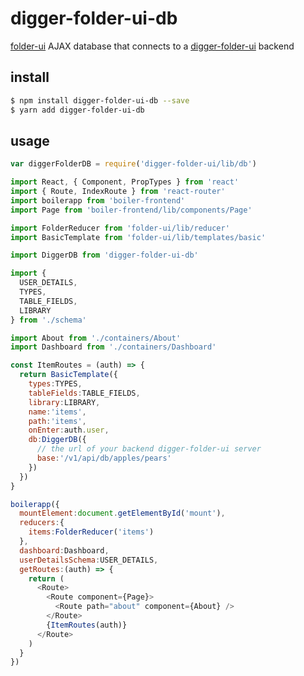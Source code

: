 # digger-folder-ui-db


[folder-ui](https://github.com/binocarlos/folder-ui) AJAX database that connects to a [digger-folder-ui](https://github.com/binocarlos/digger-folder-ui) backend

## install

```bash
$ npm install digger-folder-ui-db --save
$ yarn add digger-folder-ui-db
```

## usage


```javascript
var diggerFolderDB = require('digger-folder-ui/lib/db')

import React, { Component, PropTypes } from 'react'
import { Route, IndexRoute } from 'react-router'
import boilerapp from 'boiler-frontend'
import Page from 'boiler-frontend/lib/components/Page'

import FolderReducer from 'folder-ui/lib/reducer'
import BasicTemplate from 'folder-ui/lib/templates/basic'

import DiggerDB from 'digger-folder-ui-db'

import {
  USER_DETAILS,
  TYPES,
  TABLE_FIELDS,
  LIBRARY
} from './schema'

import About from './containers/About'
import Dashboard from './containers/Dashboard'

const ItemRoutes = (auth) => {
  return BasicTemplate({
    types:TYPES,
    tableFields:TABLE_FIELDS,
    library:LIBRARY,
    name:'items',
    path:'items',
    onEnter:auth.user,
    db:DiggerDB({
      // the url of your backend digger-folder-ui server
      base:'/v1/api/db/apples/pears'
    })
  })
}

boilerapp({
  mountElement:document.getElementById('mount'),
  reducers:{
    items:FolderReducer('items')
  },
  dashboard:Dashboard,
  userDetailsSchema:USER_DETAILS,
  getRoutes:(auth) => {
    return (
      <Route>
        <Route component={Page}>
          <Route path="about" component={About} />
        </Route>
        {ItemRoutes(auth)}
      </Route>
    )
  }
})
```
